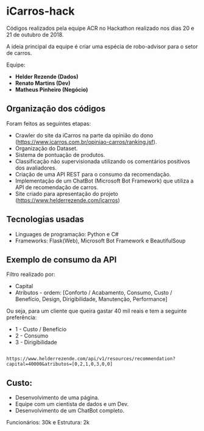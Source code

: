 # iCarros-hack

Códigos realizados pela equipe ACR no Hackathon realizado nos dias 20 e 21 de outubro de 2018.

A ideia principal da equipe é criar uma espécia de robo-advisor para o setor de carros.

Equipe:
  - **Helder Rezende (Dados)**
  - **Renato Martins (Dev)**
  - **Matheus Pinheiro (Negócio)**
  

## Organização dos códigos

Foram feitos as seguintes etapas:

* Crawler do site da iCarros na parte da opinião do dono (https://www.icarros.com.br/opiniao-carros/ranking.jsf).
* Organização do Dataset.
* Sistema de pontuação de produtos.
* Classificação não supervisionada utilizando os comentários positivos dos avaliadores.
* Criação de uma API REST para o consumo da recomendação.
* Implementação de um ChatBot (Microsoft Bot Framework) que utiliza a API de recomendação de carros.
* Site criado para apresentação do projeto (https://www.helderrezende.com/icarros)

## Tecnologias usadas

* Linguages de programação: Python e C#
* Frameworks: Flask(Web), Microsoft Bot Framework e BeautifulSoup

## Exemplo de consumo da API

Filtro realizado por:

* Capital
* Atributos - ordem: [Conforto / Acabamento, Consumo, Custo / Benefício, Design, Dirigibilidade, Manutenção, Performance]

Ou seja, para um cliente que queira gastar 40 mil reais e tem a seguinte preferência:

* 1 - Custo / Benefício
* 2 - Consumo
* 3 - Dirigibilidade


```

https://www.helderrezende.com/api/v1/resources/recommendation?capital=40000&atributos=[0,2,1,0,3,0,0]

```

## Custo:

* Desenvolvimento de uma página.
* Equipe com um cientista de dados e um Dev.
* Desenvolvimento de um ChatBot completo.

Funcionários: 30k e Estrutura: 2k





